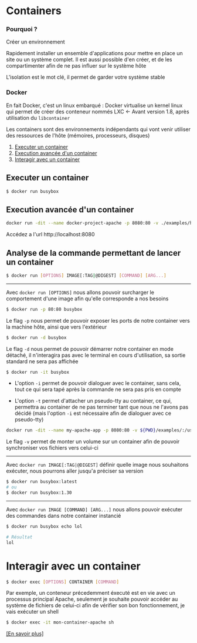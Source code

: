 Containers
==========================
### Pourquoi ?
Créer un environnement

Rapidement installer un ensemble d'applications pour mettre en place un site ou un système complet. 
Il est aussi possible d'en créer, et de les compartimenter afin de ne pas influer sur le système hôte

L'isolation est le mot clé, il permet de garder votre système stable

### Docker
En fait Docker, c'est un linux embarqué :
Docker virtualise un kernel linux qui permet de créer des conteneur nommés LXC <- Avant version 1.8, après utilisation du `libcontainer`

Les containers sont des environnements indépendants qui vont venir utiliser des ressources de l'hôte (mémoires, processeurs, disques)
1. [Executer un container](#executer-un-container)
2. [Execution avancée d'un container](#execution-avancee-dun-container)
3. [Interagir avec un container](#interagir-avec-un-container)

Executer un container
--------------
````sh
$ docker run busybox
````

Execution avancée d'un container
--------------
````sh
docker run -dit --name docker-project-apache -p 8080:80 -v ./examples/httpd:/usr/local/apache2/htdocs/ httpd:2.4
````

Accédez a l'url http://localhost:8080

Analyse de la commande permettant de lancer un container
--------------
````sh
$ docker run [OPTIONS] IMAGE[:TAG|@DIGEST] [COMMAND] [ARG...]
````
----
Avec `docker run [OPTIONS]` nous allons pouvoir surcharger le comportement d'une image afin qu'elle corresponde a nos besoins

````sh
$ docker run -p 80:80 busybox
````
Le flag `-p` nous permet de pouvoir exposer les ports de notre container vers la machine hôte, ainsi que vers l'extérieur

````sh
$ docker run -d busybox
````
Le flag `-d` nous permet de pouvoir démarrer notre container en mode détaché, il n'interagira pas avec le terminal en cours d'utilisation, sa sortie standard ne sera pas affichée

````sh
$ docker run -it busybox
````
* L'option `-i` permet de pouvoir dialoguer avec le container, sans cela, tout ce qui sera tapé après la commande ne sera pas pris en compte

* L'option `-t` permet d'attacher un pseudo-tty au container, ce qui, permettra au container de ne pas terminer tant que nous ne l'avons pas décidé (mais l'option `-i` est nécessaire afin de dialoguer avec ce pseudo-tty)

````sh
docker run -dit --name my-apache-app -p 8080:80 -v ${PWD}/examples/:/usr/local/apache2/htdocs/ httpd
````

Le flag `-v` permet de monter un volume sur un container afin de pouvoir synchroniser vos fichiers vers celui-ci

----

Avec `docker run IMAGE[:TAG|@DIGEST]` définir quelle image nous souhaitons exécuter, nous pourrons aller jusqu'a préciser sa version

````sh
$ docker run busybox:latest
# ou
$ docker run busybox:1.30
````
----
Avec `docker run IMAGE [COMMAND] [ARG...]` nous allons pouvoir exécuter des commandes dans notre container instancié

````sh
$ docker run busybox echo lol

# Résultat
lol
````

Interagir avec un container
==========================
````sh
$ docker exec [OPTIONS] CONTAINER [COMMAND]
````

Par exemple, un conteneur précedemment éxecuté est en vie avec un processus principal Apache, seulement je souhaite pouvoir accéder au système de fichiers de celui-ci afin de vérifier son bon fonctionnement, je vais exécuter un shell
```sh
$ docker exec -it mon-container-apache sh
```

[[En savoir plus]](https://docs.docker.com/v17.12/engine/reference/commandline/exec/)
